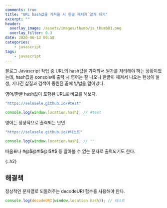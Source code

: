 ```yaml
---
comments: true
title: "URL hash값을 가져올 시 한글 깨지지 않게 하기"
excerpt: ""
header:
  overlay_image: /assets/images/thumb/js_thumb01.png
  overlay_filter: 0.3
date: 2020-06-13 00:58
categories:
    - javascript
tags:
    - javascript
---
```

블로그 Javascript 작업 중 URL의 hash값을 가져와서 뭔가를 처리해야 하는 상황이었는데, hash값을 console에 출력 시 영어는 잘 나오나 한글이 깨져서 나오는 현상이 발생, 기나긴 삽질과 검색이 동원된 끝에 방법을 알아냈다.

영어/한글 hash값이 포함된 URL로 비교를 해보자.

```javascript
"https://selosele.github.io/#test"

console.log(window.location.hash); // #test 
```

영어는 정상적으로 출력되는 반면

```javascript
"https://selosele.github.io/#테스트"

console.log(window.location.hash); // ""
```

따옴표나 #@$@#!$@!$#$ 등 알아볼 수 없는 문자로 출력되기도 한다.

{:.h2}
## 해결책

정상적인 문자열로 되돌려주는 decodeURI 함수를 사용해야 한다.

```javascript
console.log(decodeURI(window.location.hash)); // 테스트
```